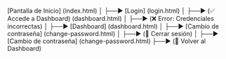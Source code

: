[Pantalla de Inicio] (index.html)
       │
       ├──▶ [Login] (login.html)
       │       ├──▶ (✅ Accede a Dashboard) (dashboard.html)
       │       ├──▶ (❌ Error: Credenciales incorrectas)
       │
       ├──▶ [Dashboard] (dashboard.html)
       │       ├──▶ [Cambio de contraseña] (change-password.html)
       │       ├──▶ (🔗 Cerrar sesión)
       │
       ├──▶ [Cambio de contraseña] (change-password.html)
               ├──▶ (🔗 Volver al Dashboard)
